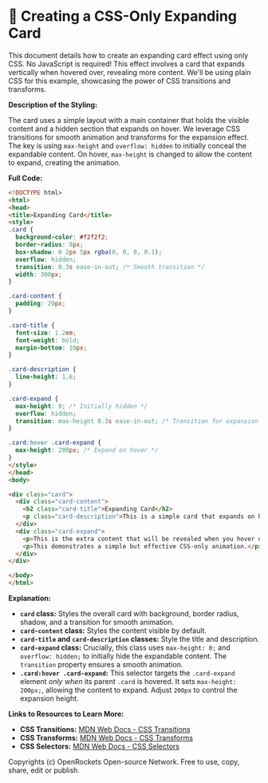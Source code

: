# 🐞 Creating a CSS-Only Expanding Card


This document details how to create an expanding card effect using only CSS.  No JavaScript is required! This effect involves a card that expands vertically when hovered over, revealing more content. We'll be using plain CSS for this example, showcasing the power of CSS transitions and transforms.


**Description of the Styling:**

The card uses a simple layout with a main container that holds the visible content and a hidden section that expands on hover.  We leverage CSS transitions for smooth animation and transforms for the expansion effect.  The key is using `max-height` and `overflow: hidden` to initially conceal the expandable content.  On hover, `max-height` is changed to allow the content to expand, creating the animation.

**Full Code:**

```html
<!DOCTYPE html>
<html>
<head>
<title>Expanding Card</title>
<style>
.card {
  background-color: #f2f2f2;
  border-radius: 8px;
  box-shadow: 0 2px 5px rgba(0, 0, 0, 0.1);
  overflow: hidden;
  transition: 0.3s ease-in-out; /* Smooth transition */
  width: 300px;
}

.card-content {
  padding: 20px;
}

.card-title {
  font-size: 1.2em;
  font-weight: bold;
  margin-bottom: 10px;
}

.card-description {
  line-height: 1.6;
}

.card-expand {
  max-height: 0; /* Initially hidden */
  overflow: hidden;
  transition: max-height 0.3s ease-in-out; /* Transition for expansion */
}

.card:hover .card-expand {
  max-height: 200px; /* Expand on hover */
}
</style>
</head>
<body>

<div class="card">
  <div class="card-content">
    <h2 class="card-title">Expanding Card</h2>
    <p class="card-description">This is a simple card that expands on hover to reveal more content.  No JavaScript required!</p>
  </div>
  <div class="card-expand">
    <p>This is the extra content that will be revealed when you hover over the card.  You can add as much content as you need here.</p>
    <p>This demonstrates a simple but effective CSS-only animation.</p>
  </div>
</div>

</body>
</html>
```


**Explanation:**

* **`card` class:** Styles the overall card with background, border radius, shadow, and a transition for smooth animation.
* **`card-content` class:** Styles the content visible by default.
* **`card-title` and `card-description` classes:** Style the title and description.
* **`card-expand` class:**  Crucially, this class uses `max-height: 0;` and `overflow: hidden;` to initially hide the expandable content. The `transition` property ensures a smooth animation.
* **`.card:hover .card-expand`:** This selector targets the `.card-expand` element *only when* its parent `.card` is hovered. It sets `max-height: 200px;`, allowing the content to expand.  Adjust `200px` to control the expansion height.


**Links to Resources to Learn More:**

* **CSS Transitions:** [MDN Web Docs - CSS Transitions](https://developer.mozilla.org/en-US/docs/Web/CSS/CSS_Transitions/Using_CSS_transitions)
* **CSS Transforms:** [MDN Web Docs - CSS Transforms](https://developer.mozilla.org/en-US/docs/Web/CSS/transform)
* **CSS Selectors:** [MDN Web Docs - CSS Selectors](https://developer.mozilla.org/en-US/docs/Web/CSS/CSS_Selectors)


Copyrights (c) OpenRockets Open-source Network. Free to use, copy, share, edit or publish.

